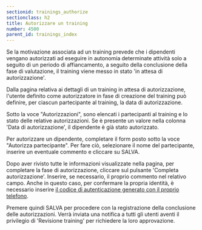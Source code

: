 ```yaml
---
sectionid: trainings_authorize
sectionclass: h2
title: Autorizzare un training
number: 4500
parent_id: trainings_index
---
```

Se la motivazione associata ad un training prevede che i dipendenti vengano autorizzati ad eseguire in autonomia determinate attività solo a seguito di un periodo di affiancamento, a seguito della conclusione della fase di valutazione, il training viene messo in stato 'in attesa di autorizzazione'.

Dalla pagina relativa ai dettagli di un training in attesa di autorizzazione, l'utente definito come autorizzatore in fase di creazione del training può definire, per ciascun partecipante al training, la data di autorizzazione.

Sotto la voce "Autorizzazioni", sono elencati i partecipanti al training e lo stato delle relative autorizzazioni. Se è presente un valore nella colonna 'Data di autorizzazione', il dipendente è già stato autorizzato.

Per autorizzare un dipendente, completare il form posto sotto la voce "Autorizza partecipante". Per fare ciò, selezionare il nome del partecipante, inserire un eventuale commento e cliccare su SALVA.

Dopo aver rivisto tutte le informazioni visualizzate nella pagina, per completare la fase di autorizzazione, cliccare sul pulsante 'Completa autorizzazione'.
Inserire, se necessario, il proprio commento nel relativo campo. 
Anche in questo caso, per confermare la propria identità, è necessario inserire <a href="https://inforlife.github.io/traininghub/#otp">il codice di autenticazione generato con il proprio telefono</a>.

Premere quindi SALVA per procedere con la registrazione della conclusione delle autorizzazioni. Verrà inviata una notifica a tutti gli utenti aventi il privilegio di 'Revisione training' per richiedere la loro approvazione.
